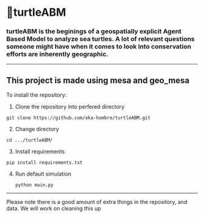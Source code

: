 # 🐢turtleABM

### turtleABM is the beginings of a geospatially explicit Agent Based Model to analyze sea turtles. A lot of relevant questions someone might have when it comes to look into conservation efforts are inherently geographic.
---
This project is made using mesa and geo_mesa
---
To install the repository:
1. Clone the repository into perfered directory
  ```
  git clone https://github.com/aka-hombre/turtleABM.git
  ```
2. Change directory
  ```
  cd .../turtleABM/
  ```
3. Install requirements
  ```
  pip install requirements.txt
  ```
4. Run default simulation
   ```
   python main.py
   ```
---
Please note there is a good amount of extra things in the repository, and data. We will work on cleaning this up
